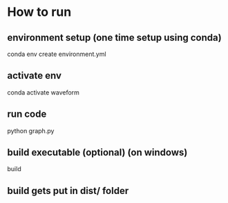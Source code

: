 # How to run
## environment setup (one time setup using conda)
conda env create environment.yml

## activate env
conda activate waveform  

## run code
python graph.py

## build executable (optional) (on windows)
build

## build gets put in dist/ folder
